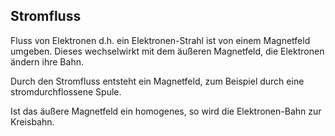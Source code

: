 ## Stromfluss

Fluss von Elektronen d.h. ein Elektronen-Strahl ist von einem Magnetfeld umgeben. Dieses wechselwirkt mit dem äußeren Magnetfeld, die Elektronen ändern ihre Bahn.

Durch den Stromfluss entsteht ein Magnetfeld, zum Beispiel durch eine stromdurchflossene Spule.

Ist das äußere Magnetfeld ein homogenes, so wird die Elektronen-Bahn zur Kreisbahn.
